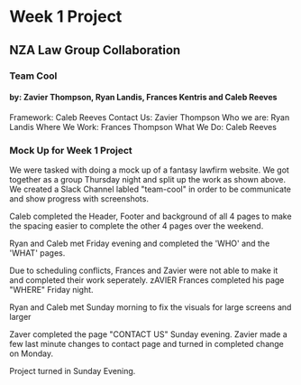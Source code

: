 # Week 1 Project
## NZA Law Group Collaboration 
### Team Cool
#### by: Zavier Thompson, Ryan Landis, Frances Kentris and Caleb Reeves


Framework: Caleb Reeves
Contact Us: Zavier Thompson
Who we are: Ryan Landis
Where We Work: Frances Thompson
What We Do: Caleb Reeves

###  Mock Up for Week 1 Project

We were tasked with doing a mock up of a fantasy lawfirm website. We got together
as a group Thursday night and split up the work as shown above. We created a
Slack Channel labled "team-cool" in order to be communicate and show progress with
screenshots.

Caleb completed the Header, Footer and background of all 4 pages to make the
spacing easier to complete the other 4 pages over the weekend.

Ryan and Caleb met Friday evening and completed the 'WHO' and the 'WHAT' pages.

Due to scheduling conflicts, Frances and Zavier were not able to make it and
completed their work seperately. 
zAVIER
Frances completed his page "WHERE" Friday night. 

Ryan and Caleb met Sunday morning to fix the visuals for large screens and
larger

Zaver completed the page "CONTACT US" Sunday evening. Zavier made a few last minute changes to contact page and turned in completed change on Monday. 

Project turned in Sunday Evening. 
